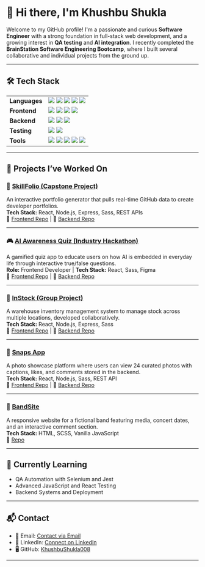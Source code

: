# 👋 Hi there, I'm Khushbu Shukla

Welcome to my GitHub profile! I'm a passionate and curious **Software Engineer** with a strong foundation in full-stack web development, and a growing interest in **QA testing** and **AI integration**. I recently completed the **BrainStation Software Engineering Bootcamp**, where I built several collaborative and individual projects from the ground up.

---

## 🛠 Tech Stack

<table>
  <tr>
    <td><strong>Languages</strong></td>
    <td>
      <img src="https://img.shields.io/badge/JavaScript-F7DF1E?style=flat-square&logo=javascript&logoColor=black" />
      <img src="https://img.shields.io/badge/HTML5-E34F26?style=flat-square&logo=html5&logoColor=white" />
      <img src="https://img.shields.io/badge/CSS3-1572B6?style=flat-square&logo=css3&logoColor=white" />
      <img src="https://img.shields.io/badge/SCSS-CC6699?style=flat-square&logo=sass&logoColor=white" />
      <img src="https://img.shields.io/badge/MySQL-4479A1?style=flat-square&logo=mysql&logoColor=white" />
    </td>
  </tr>
  <tr>
    <td><strong>Frontend</strong></td>
    <td>
      <img src="https://img.shields.io/badge/React-61DAFB?style=flat-square&logo=react&logoColor=black" />
      <img src="https://img.shields.io/badge/Sass-CC6699?style=flat-square&logo=sass&logoColor=white" />
      <img src="https://img.shields.io/badge/JSX-61DAFB?style=flat-square&logo=react&logoColor=black" />
      <img src="https://img.shields.io/badge/Figma-F24E1E?style=flat-square&logo=figma&logoColor=white" />
    </td>
  </tr>
  <tr>
    <td><strong>Backend</strong></td>
    <td>
      <img src="https://img.shields.io/badge/Node.js-339933?style=flat-square&logo=node.js&logoColor=white" />
      <img src="https://img.shields.io/badge/Express-000000?style=flat-square&logo=express&logoColor=white" />
      <img src="https://img.shields.io/badge/MySQL-4479A1?style=flat-square&logo=mysql&logoColor=white" />
    </td>
  </tr>
  <tr>
    <td><strong>Testing</strong></td>
    <td>
      <img src="https://img.shields.io/badge/Jest-C21325?style=flat-square&logo=jest&logoColor=white" />
      <img src="https://img.shields.io/badge/Postman-FF6C37?style=flat-square&logo=postman&logoColor=white" />
    </td>
  </tr>
  <tr>
    <td><strong>Tools</strong></td>
    <td>
      <img src="https://img.shields.io/badge/Git-F05032?style=flat-square&logo=git&logoColor=white" />
      <img src="https://img.shields.io/badge/GitHub-181717?style=flat-square&logo=github&logoColor=white" />
      <img src="https://img.shields.io/badge/npm-CB3837?style=flat-square&logo=npm&logoColor=white" />
      <img src="https://img.shields.io/badge/VS%20Code-007ACC?style=flat-square&logo=visualstudiocode&logoColor=white" />
      <img src="https://img.shields.io/badge/Heroku-430098?style=flat-square&logo=heroku&logoColor=white" />
    </td>
  </tr>
</table>

---

## 🔧 Projects I’ve Worked On

### 💼 [SkillFolio (Capstone Project)](https://github.com/KhushbuShukla008/capstone-skillfolio)  
An interactive portfolio generator that pulls real-time GitHub data to create developer portfolios.  
**Tech Stack:** React, Node.js, Express, Sass, REST APIs  
🔗 [Frontend Repo](https://github.com/KhushbuShukla008/capstone-skillfolio) | 🔗 [Backend Repo](https://github.com/KhushbuShukla008/capstone-skillfolio-api)

---

### 🎮 [AI Awareness Quiz (Industry Hackathon)](https://github.com/Magret1730/omnicoders-ip-client)  
A gamified quiz app to educate users on how AI is embedded in everyday life through interactive true/false questions.  
**Role:** Frontend Developer | **Tech Stack:** React, Sass, Figma  
🔗 [Frontend Repo](https://github.com/Magret1730/omnicoders-ip-client) | 🔗 [Backend Repo](https://github.com/AnushaDunaboyina/omnicoders-ip-api)

---

### 🛒 [InStock (Group Project)](https://github.com/KhushbuShukla008/group-instock)  
A warehouse inventory management system to manage stock across multiple locations, developed collaboratively.  
**Tech Stack:** React, Node.js, Express, Sass  
🔗 [Frontend Repo](https://github.com/KhushbuShukla008/group-instock) | 🔗 [Backend Repo](https://github.com/KhushbuShukla008/group-instock-api)

---

### 📸 [Snaps App](https://github.com/KhushbuShukla008/khushbu-shukla-snaps)  
A photo showcase platform where users can view 24 curated photos with captions, likes, and comments stored in the backend.  
**Tech Stack:** React, Node.js, Sass, REST API  
🔗 [Frontend Repo](https://github.com/KhushbuShukla008/khushbu-shukla-snaps) | 🔗 [Backend Repo](https://github.com/KhushbuShukla008/khushbu-shukla-snaps-api)

---

### 🎤 [BandSite](https://github.com/KhushbuShukla008/khushbu-shukla-bandsite)  
A responsive website for a fictional band featuring media, concert dates, and an interactive comment section.  
**Tech Stack:** HTML, SCSS, Vanilla JavaScript  
🔗 [Repo](https://github.com/KhushbuShukla008/khushbu-shukla-bandsite)

---

## 🌱 Currently Learning

- QA Automation with Selenium and Jest  
- Advanced JavaScript and React Testing  
- Backend Systems and Deployment  

---

## 📬 Contact

- 📧 Email: [Contact via Email](mailto:khushbu.shukla008@gmail.com)  
- 💼 LinkedIn: [Connect on LinkedIn](https://www.linkedin.com/in/khushbushukla)  
- 🖥️ GitHub: [KhushbuShukla008](https://github.com/KhushbuShukla008)

---
